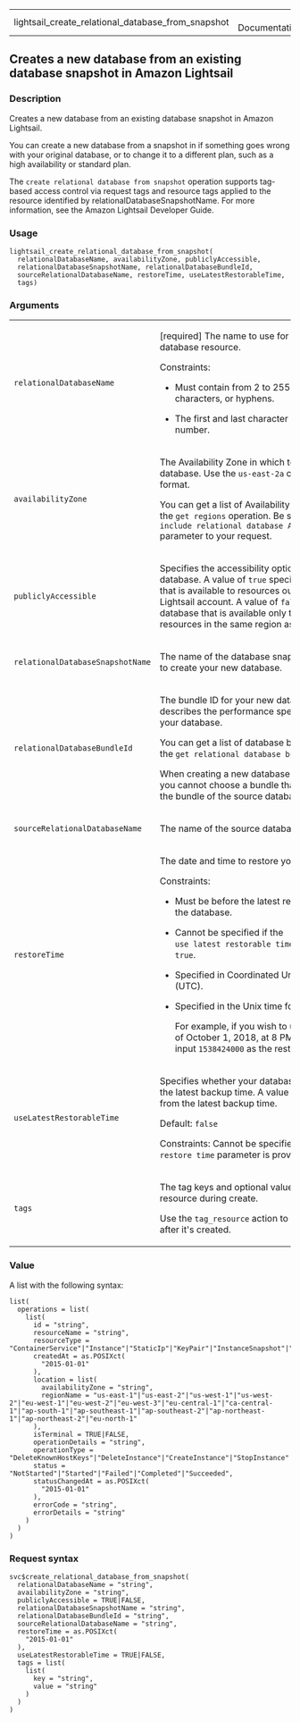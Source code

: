 <table style="width: 100%;">
<tbody>
<tr class="odd">
<td>lightsail_create_relational_database_from_snapshot</td>
<td style="text-align: right;">R Documentation</td>
</tr>
</tbody>
</table>

## Creates a new database from an existing database snapshot in Amazon Lightsail

### Description

Creates a new database from an existing database snapshot in Amazon
Lightsail.

You can create a new database from a snapshot in if something goes wrong
with your original database, or to change it to a different plan, such
as a high availability or standard plan.

The `⁠create relational database from snapshot⁠` operation supports
tag-based access control via request tags and resource tags applied to
the resource identified by relationalDatabaseSnapshotName. For more
information, see the Amazon Lightsail Developer Guide.

### Usage

    lightsail_create_relational_database_from_snapshot(
      relationalDatabaseName, availabilityZone, publiclyAccessible,
      relationalDatabaseSnapshotName, relationalDatabaseBundleId,
      sourceRelationalDatabaseName, restoreTime, useLatestRestorableTime,
      tags)

### Arguments

<table>
<colgroup>
<col style="width: 35%" />
<col style="width: 65%" />
</colgroup>
<tbody>
<tr class="odd">
<td><code
id="lightsail_create_relational_database_from_snapshot_:_relationalDatabaseName">relationalDatabaseName</code></td>
<td><p>[required] The name to use for your new Lightsail database
resource.</p>
<p>Constraints:</p>
<ul>
<li><p>Must contain from 2 to 255 alphanumeric characters, or
hyphens.</p></li>
<li><p>The first and last character must be a letter or number.</p></li>
</ul></td>
</tr>
<tr class="even">
<td><code
id="lightsail_create_relational_database_from_snapshot_:_availabilityZone">availabilityZone</code></td>
<td><p>The Availability Zone in which to create your new database. Use
the <code style="white-space: pre;">⁠us-east-2a⁠</code> case-sensitive
format.</p>
<p>You can get a list of Availability Zones by using the <code
style="white-space: pre;">⁠get regions⁠</code> operation. Be sure to add
the <code
style="white-space: pre;">⁠include relational database Availability Zones⁠</code>
parameter to your request.</p></td>
</tr>
<tr class="odd">
<td><code
id="lightsail_create_relational_database_from_snapshot_:_publiclyAccessible">publiclyAccessible</code></td>
<td><p>Specifies the accessibility options for your new database. A
value of <code>true</code> specifies a database that is available to
resources outside of your Lightsail account. A value of
<code>false</code> specifies a database that is available only to your
Lightsail resources in the same region as your database.</p></td>
</tr>
<tr class="even">
<td><code
id="lightsail_create_relational_database_from_snapshot_:_relationalDatabaseSnapshotName">relationalDatabaseSnapshotName</code></td>
<td><p>The name of the database snapshot from which to create your new
database.</p></td>
</tr>
<tr class="odd">
<td><code
id="lightsail_create_relational_database_from_snapshot_:_relationalDatabaseBundleId">relationalDatabaseBundleId</code></td>
<td><p>The bundle ID for your new database. A bundle describes the
performance specifications for your database.</p>
<p>You can get a list of database bundle IDs by using the <code
style="white-space: pre;">⁠get relational database bundles⁠</code>
operation.</p>
<p>When creating a new database from a snapshot, you cannot choose a
bundle that is smaller than the bundle of the source database.</p></td>
</tr>
<tr class="even">
<td><code
id="lightsail_create_relational_database_from_snapshot_:_sourceRelationalDatabaseName">sourceRelationalDatabaseName</code></td>
<td><p>The name of the source database.</p></td>
</tr>
<tr class="odd">
<td><code
id="lightsail_create_relational_database_from_snapshot_:_restoreTime">restoreTime</code></td>
<td><p>The date and time to restore your database from.</p>
<p>Constraints:</p>
<ul>
<li><p>Must be before the latest restorable time for the
database.</p></li>
<li><p>Cannot be specified if the <code
style="white-space: pre;">⁠use latest restorable time⁠</code> parameter is
<code>true</code>.</p></li>
<li><p>Specified in Coordinated Universal Time (UTC).</p></li>
<li><p>Specified in the Unix time format.</p>
<p>For example, if you wish to use a restore time of October 1, 2018, at
8 PM UTC, then you input <code>1538424000</code> as the restore
time.</p></li>
</ul></td>
</tr>
<tr class="even">
<td><code
id="lightsail_create_relational_database_from_snapshot_:_useLatestRestorableTime">useLatestRestorableTime</code></td>
<td><p>Specifies whether your database is restored from the latest
backup time. A value of <code>true</code> restores from the latest
backup time.</p>
<p>Default: <code>false</code></p>
<p>Constraints: Cannot be specified if the <code
style="white-space: pre;">⁠restore time⁠</code> parameter is
provided.</p></td>
</tr>
<tr class="odd">
<td><code
id="lightsail_create_relational_database_from_snapshot_:_tags">tags</code></td>
<td><p>The tag keys and optional values to add to the resource during
create.</p>
<p>Use the <code>tag_resource</code> action to tag a resource after it's
created.</p></td>
</tr>
</tbody>
</table>

### Value

A list with the following syntax:

    list(
      operations = list(
        list(
          id = "string",
          resourceName = "string",
          resourceType = "ContainerService"|"Instance"|"StaticIp"|"KeyPair"|"InstanceSnapshot"|"Domain"|"PeeredVpc"|"LoadBalancer"|"LoadBalancerTlsCertificate"|"Disk"|"DiskSnapshot"|"RelationalDatabase"|"RelationalDatabaseSnapshot"|"ExportSnapshotRecord"|"CloudFormationStackRecord"|"Alarm"|"ContactMethod"|"Distribution"|"Certificate"|"Bucket",
          createdAt = as.POSIXct(
            "2015-01-01"
          ),
          location = list(
            availabilityZone = "string",
            regionName = "us-east-1"|"us-east-2"|"us-west-1"|"us-west-2"|"eu-west-1"|"eu-west-2"|"eu-west-3"|"eu-central-1"|"ca-central-1"|"ap-south-1"|"ap-southeast-1"|"ap-southeast-2"|"ap-northeast-1"|"ap-northeast-2"|"eu-north-1"
          ),
          isTerminal = TRUE|FALSE,
          operationDetails = "string",
          operationType = "DeleteKnownHostKeys"|"DeleteInstance"|"CreateInstance"|"StopInstance"|"StartInstance"|"RebootInstance"|"OpenInstancePublicPorts"|"PutInstancePublicPorts"|"CloseInstancePublicPorts"|"AllocateStaticIp"|"ReleaseStaticIp"|"AttachStaticIp"|"DetachStaticIp"|"UpdateDomainEntry"|"DeleteDomainEntry"|"CreateDomain"|"DeleteDomain"|"CreateInstanceSnapshot"|"DeleteInstanceSnapshot"|"CreateInstancesFromSnapshot"|"CreateLoadBalancer"|"DeleteLoadBalancer"|"AttachInstancesToLoadBalancer"|"DetachInstancesFromLoadBalancer"|"UpdateLoadBalancerAttribute"|"CreateLoadBalancerTlsCertificate"|"DeleteLoadBalancerTlsCertificate"|"AttachLoadBalancerTlsCertificate"|"CreateDisk"|"DeleteDisk"|"AttachDisk"|"DetachDisk"|"CreateDiskSnapshot"|"DeleteDiskSnapshot"|"CreateDiskFromSnapshot"|"CreateRelationalDatabase"|"UpdateRelationalDatabase"|"DeleteRelationalDatabase"|"CreateRelationalDatabaseFromSnapshot"|"CreateRelationalDatabaseSnapshot"|"DeleteRelationalDatabaseSnapshot"|"UpdateRelationalDatabaseParameters"|"StartRelationalDatabase"|"RebootRelationalDatabase"|"StopRelationalDatabase"|"EnableAddOn"|"DisableAddOn"|"PutAlarm"|"GetAlarms"|"DeleteAlarm"|"TestAlarm"|"CreateContactMethod"|"GetContactMethods"|"SendContactMethodVerification"|"DeleteContactMethod"|"CreateDistribution"|"UpdateDistribution"|"DeleteDistribution"|"ResetDistributionCache"|"AttachCertificateToDistribution"|"DetachCertificateFromDistribution"|"UpdateDistributionBundle"|"SetIpAddressType"|"CreateCertificate"|"DeleteCertificate"|"CreateContainerService"|"UpdateContainerService"|"DeleteContainerService"|"CreateContainerServiceDeployment"|"CreateContainerServiceRegistryLogin"|"RegisterContainerImage"|"DeleteContainerImage"|"CreateBucket"|"DeleteBucket"|"CreateBucketAccessKey"|"DeleteBucketAccessKey"|"UpdateBucketBundle"|"UpdateBucket"|"SetResourceAccessForBucket"|"UpdateInstanceMetadataOptions"|"StartGUISession"|"StopGUISession",
          status = "NotStarted"|"Started"|"Failed"|"Completed"|"Succeeded",
          statusChangedAt = as.POSIXct(
            "2015-01-01"
          ),
          errorCode = "string",
          errorDetails = "string"
        )
      )
    )

### Request syntax

    svc$create_relational_database_from_snapshot(
      relationalDatabaseName = "string",
      availabilityZone = "string",
      publiclyAccessible = TRUE|FALSE,
      relationalDatabaseSnapshotName = "string",
      relationalDatabaseBundleId = "string",
      sourceRelationalDatabaseName = "string",
      restoreTime = as.POSIXct(
        "2015-01-01"
      ),
      useLatestRestorableTime = TRUE|FALSE,
      tags = list(
        list(
          key = "string",
          value = "string"
        )
      )
    )

